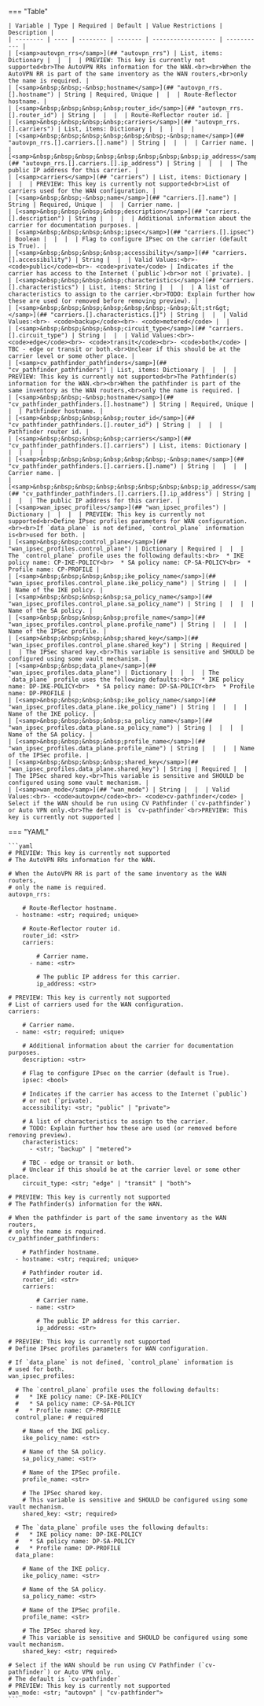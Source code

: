 <!--
  ~ Copyright (c) 2023 Arista Networks, Inc.
  ~ Use of this source code is governed by the Apache License 2.0
  ~ that can be found in the LICENSE file.
  -->
=== "Table"

    | Variable | Type | Required | Default | Value Restrictions | Description |
    | -------- | ---- | -------- | ------- | ------------------ | ----------- |
    | [<samp>autovpn_rrs</samp>](## "autovpn_rrs") | List, items: Dictionary |  |  |  | PREVIEW: This key is currently not supported<br>The AutoVPN RRs information for the WAN.<br><br>When the AutoVPN RR is part of the same inventory as the WAN routers,<br>only the name is required. |
    | [<samp>&nbsp;&nbsp;-&nbsp;hostname</samp>](## "autovpn_rrs.[].hostname") | String | Required, Unique |  |  | Route-Reflector hostname. |
    | [<samp>&nbsp;&nbsp;&nbsp;&nbsp;router_id</samp>](## "autovpn_rrs.[].router_id") | String |  |  |  | Route-Reflector router id. |
    | [<samp>&nbsp;&nbsp;&nbsp;&nbsp;carriers</samp>](## "autovpn_rrs.[].carriers") | List, items: Dictionary |  |  |  |  |
    | [<samp>&nbsp;&nbsp;&nbsp;&nbsp;&nbsp;&nbsp;-&nbsp;name</samp>](## "autovpn_rrs.[].carriers.[].name") | String |  |  |  | Carrier name. |
    | [<samp>&nbsp;&nbsp;&nbsp;&nbsp;&nbsp;&nbsp;&nbsp;&nbsp;ip_address</samp>](## "autovpn_rrs.[].carriers.[].ip_address") | String |  |  |  | The public IP address for this carrier. |
    | [<samp>carriers</samp>](## "carriers") | List, items: Dictionary |  |  |  | PREVIEW: This key is currently not supported<br>List of carriers used for the WAN configuration. |
    | [<samp>&nbsp;&nbsp;-&nbsp;name</samp>](## "carriers.[].name") | String | Required, Unique |  |  | Carrier name. |
    | [<samp>&nbsp;&nbsp;&nbsp;&nbsp;description</samp>](## "carriers.[].description") | String |  |  |  | Additional information about the carrier for documentation purposes. |
    | [<samp>&nbsp;&nbsp;&nbsp;&nbsp;ipsec</samp>](## "carriers.[].ipsec") | Boolean |  |  |  | Flag to configure IPsec on the carrier (default is True). |
    | [<samp>&nbsp;&nbsp;&nbsp;&nbsp;accessibility</samp>](## "carriers.[].accessibility") | String |  |  | Valid Values:<br>- <code>public</code><br>- <code>private</code> | Indicates if the carrier has access to the Internet (`public`)<br>or not (`private). |
    | [<samp>&nbsp;&nbsp;&nbsp;&nbsp;characteristics</samp>](## "carriers.[].characteristics") | List, items: String |  |  |  | A list of characteristics to assign to the carrier.<br>TODO: Explain further how these are used (or removed before removing preview). |
    | [<samp>&nbsp;&nbsp;&nbsp;&nbsp;&nbsp;&nbsp;-&nbsp;&lt;str&gt;</samp>](## "carriers.[].characteristics.[]") | String |  |  | Valid Values:<br>- <code>backup</code><br>- <code>metered</code> |  |
    | [<samp>&nbsp;&nbsp;&nbsp;&nbsp;circuit_type</samp>](## "carriers.[].circuit_type") | String |  |  | Valid Values:<br>- <code>edge</code><br>- <code>transit</code><br>- <code>both</code> | TBC - edge or transit or both.<br>Unclear if this should be at the carrier level or some other place. |
    | [<samp>cv_pathfinder_pathfinders</samp>](## "cv_pathfinder_pathfinders") | List, items: Dictionary |  |  |  | PREVIEW: This key is currently not supported<br>The Pathfinder(s) information for the WAN.<br><br>When the pathfinder is part of the same inventory as the WAN routers,<br>only the name is required. |
    | [<samp>&nbsp;&nbsp;-&nbsp;hostname</samp>](## "cv_pathfinder_pathfinders.[].hostname") | String | Required, Unique |  |  | Pathfinder hostname. |
    | [<samp>&nbsp;&nbsp;&nbsp;&nbsp;router_id</samp>](## "cv_pathfinder_pathfinders.[].router_id") | String |  |  |  | Pathfinder router id. |
    | [<samp>&nbsp;&nbsp;&nbsp;&nbsp;carriers</samp>](## "cv_pathfinder_pathfinders.[].carriers") | List, items: Dictionary |  |  |  |  |
    | [<samp>&nbsp;&nbsp;&nbsp;&nbsp;&nbsp;&nbsp;-&nbsp;name</samp>](## "cv_pathfinder_pathfinders.[].carriers.[].name") | String |  |  |  | Carrier name. |
    | [<samp>&nbsp;&nbsp;&nbsp;&nbsp;&nbsp;&nbsp;&nbsp;&nbsp;ip_address</samp>](## "cv_pathfinder_pathfinders.[].carriers.[].ip_address") | String |  |  |  | The public IP address for this carrier. |
    | [<samp>wan_ipsec_profiles</samp>](## "wan_ipsec_profiles") | Dictionary |  |  |  | PREVIEW: This key is currently not supported<br>Define IPsec profiles parameters for WAN configuration.<br><br>If `data_plane` is not defined, `control_plane` information is<br>used for both. |
    | [<samp>&nbsp;&nbsp;control_plane</samp>](## "wan_ipsec_profiles.control_plane") | Dictionary | Required |  |  | The `control_plane` profile uses the following defaults:<br>  * IKE policy name: CP-IKE-POLICY<br>  * SA policy name: CP-SA-POLICY<br>  * Profile name: CP-PROFILE |
    | [<samp>&nbsp;&nbsp;&nbsp;&nbsp;ike_policy_name</samp>](## "wan_ipsec_profiles.control_plane.ike_policy_name") | String |  |  |  | Name of the IKE policy. |
    | [<samp>&nbsp;&nbsp;&nbsp;&nbsp;sa_policy_name</samp>](## "wan_ipsec_profiles.control_plane.sa_policy_name") | String |  |  |  | Name of the SA policy. |
    | [<samp>&nbsp;&nbsp;&nbsp;&nbsp;profile_name</samp>](## "wan_ipsec_profiles.control_plane.profile_name") | String |  |  |  | Name of the IPSec profile. |
    | [<samp>&nbsp;&nbsp;&nbsp;&nbsp;shared_key</samp>](## "wan_ipsec_profiles.control_plane.shared_key") | String | Required |  |  | The IPSec shared key.<br>This variable is sensitive and SHOULD be configured using some vault mechanism. |
    | [<samp>&nbsp;&nbsp;data_plane</samp>](## "wan_ipsec_profiles.data_plane") | Dictionary |  |  |  | The `data_plane` profile uses the following defaults:<br>  * IKE policy name: DP-IKE-POLICY<br>  * SA policy name: DP-SA-POLICY<br>  * Profile name: DP-PROFILE |
    | [<samp>&nbsp;&nbsp;&nbsp;&nbsp;ike_policy_name</samp>](## "wan_ipsec_profiles.data_plane.ike_policy_name") | String |  |  |  | Name of the IKE policy. |
    | [<samp>&nbsp;&nbsp;&nbsp;&nbsp;sa_policy_name</samp>](## "wan_ipsec_profiles.data_plane.sa_policy_name") | String |  |  |  | Name of the SA policy. |
    | [<samp>&nbsp;&nbsp;&nbsp;&nbsp;profile_name</samp>](## "wan_ipsec_profiles.data_plane.profile_name") | String |  |  |  | Name of the IPSec profile. |
    | [<samp>&nbsp;&nbsp;&nbsp;&nbsp;shared_key</samp>](## "wan_ipsec_profiles.data_plane.shared_key") | String | Required |  |  | The IPSec shared key.<br>This variable is sensitive and SHOULD be configured using some vault mechanism. |
    | [<samp>wan_mode</samp>](## "wan_mode") | String |  |  | Valid Values:<br>- <code>autovpn</code><br>- <code>cv-pathfinder</code> | Select if the WAN should be run using CV Pathfinder (`cv-pathfinder`) or Auto VPN only.<br>The default is `cv-pathfinder`<br>PREVIEW: This key is currently not supported |

=== "YAML"

    ```yaml
    # PREVIEW: This key is currently not supported
    # The AutoVPN RRs information for the WAN.

    # When the AutoVPN RR is part of the same inventory as the WAN routers,
    # only the name is required.
    autovpn_rrs:

        # Route-Reflector hostname.
      - hostname: <str; required; unique>

        # Route-Reflector router id.
        router_id: <str>
        carriers:

            # Carrier name.
          - name: <str>

            # The public IP address for this carrier.
            ip_address: <str>

    # PREVIEW: This key is currently not supported
    # List of carriers used for the WAN configuration.
    carriers:

        # Carrier name.
      - name: <str; required; unique>

        # Additional information about the carrier for documentation purposes.
        description: <str>

        # Flag to configure IPsec on the carrier (default is True).
        ipsec: <bool>

        # Indicates if the carrier has access to the Internet (`public`)
        # or not (`private).
        accessibility: <str; "public" | "private">

        # A list of characteristics to assign to the carrier.
        # TODO: Explain further how these are used (or removed before removing preview).
        characteristics:
          - <str; "backup" | "metered">

        # TBC - edge or transit or both.
        # Unclear if this should be at the carrier level or some other place.
        circuit_type: <str; "edge" | "transit" | "both">

    # PREVIEW: This key is currently not supported
    # The Pathfinder(s) information for the WAN.

    # When the pathfinder is part of the same inventory as the WAN routers,
    # only the name is required.
    cv_pathfinder_pathfinders:

        # Pathfinder hostname.
      - hostname: <str; required; unique>

        # Pathfinder router id.
        router_id: <str>
        carriers:

            # Carrier name.
          - name: <str>

            # The public IP address for this carrier.
            ip_address: <str>

    # PREVIEW: This key is currently not supported
    # Define IPsec profiles parameters for WAN configuration.

    # If `data_plane` is not defined, `control_plane` information is
    # used for both.
    wan_ipsec_profiles:

      # The `control_plane` profile uses the following defaults:
      #   * IKE policy name: CP-IKE-POLICY
      #   * SA policy name: CP-SA-POLICY
      #   * Profile name: CP-PROFILE
      control_plane: # required

        # Name of the IKE policy.
        ike_policy_name: <str>

        # Name of the SA policy.
        sa_policy_name: <str>

        # Name of the IPSec profile.
        profile_name: <str>

        # The IPSec shared key.
        # This variable is sensitive and SHOULD be configured using some vault mechanism.
        shared_key: <str; required>

      # The `data_plane` profile uses the following defaults:
      #   * IKE policy name: DP-IKE-POLICY
      #   * SA policy name: DP-SA-POLICY
      #   * Profile name: DP-PROFILE
      data_plane:

        # Name of the IKE policy.
        ike_policy_name: <str>

        # Name of the SA policy.
        sa_policy_name: <str>

        # Name of the IPSec profile.
        profile_name: <str>

        # The IPSec shared key.
        # This variable is sensitive and SHOULD be configured using some vault mechanism.
        shared_key: <str; required>

    # Select if the WAN should be run using CV Pathfinder (`cv-pathfinder`) or Auto VPN only.
    # The default is `cv-pathfinder`
    # PREVIEW: This key is currently not supported
    wan_mode: <str; "autovpn" | "cv-pathfinder">
    ```
